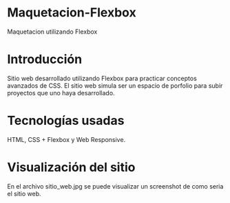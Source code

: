 # Maquetacion-Flexbox
Maquetacion utilizando Flexbox

# Introducción

Sitio web desarrollado utilizando Flexbox para practicar conceptos avanzados de CSS. El sitio web simula ser un espacio de porfolio para subir proyectos que uno haya desarrollado.

# Tecnologías usadas

HTML, CSS + Flexbox y Web Responsive.

# Visualización del sitio

En el archivo sitio_web.jpg se puede visualizar un screenshot de como seria el sitio web.

